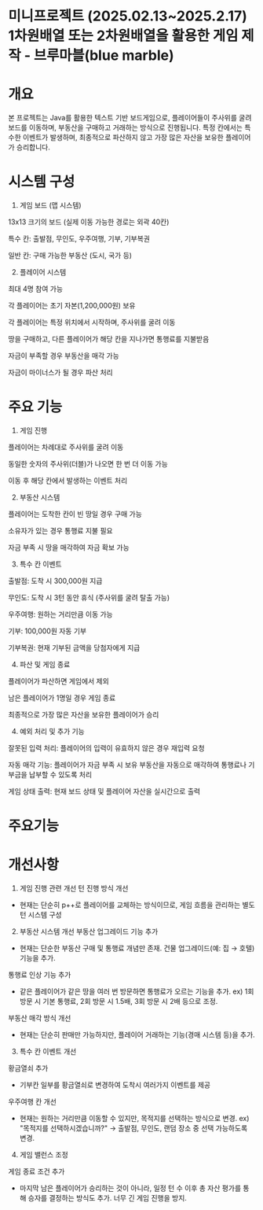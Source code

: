 # 미니프로젝트 (2025.02.13~2025.2.17) 1차원배열 또는 2차원배열을 활용한 게임 제작 - 브루마블(blue marble)

# 개요
본 프로젝트는 Java를 활용한 텍스트 기반 보드게임으로, 플레이어들이 주사위를 굴려 보드를 이동하며, 부동산을 구매하고 거래하는 방식으로 진행됩니다. 특정 칸에서는 특수한 이벤트가 발생하며, 최종적으로 파산하지 않고 가장 많은 자산을 보유한 플레이어가 승리합니다.

# 시스템 구성

1. 게임 보드 (맵 시스템)

  13x13 크기의 보드 (실제 이동 가능한 경로는 외곽 40칸)

  특수 칸: 출발점, 무인도, 우주여행, 기부, 기부복권

  일반 칸: 구매 가능한 부동산 (도시, 국가 등)

2. 플레이어 시스템

  최대 4명 참여 가능
  
  각 플레이어는 초기 자본(1,200,000원) 보유
  
  각 플레이어는 특정 위치에서 시작하며, 주사위를 굴려 이동
  
  땅을 구매하고, 다른 플레이어가 해당 칸을 지나가면 통행료를 지불받음
  
  자금이 부족할 경우 부동산을 매각 가능
  
  자금이 마이너스가 될 경우 파산 처리 

# 주요 기능

1. 게임 진행

  플레이어는 차례대로 주사위를 굴려 이동
  
  동일한 숫자의 주사위(더블)가 나오면 한 번 더 이동 가능
  
  이동 후 해당 칸에서 발생하는 이벤트 처리

2. 부동산 시스템

  플레이어는 도착한 칸이 빈 땅일 경우 구매 가능
  
  소유자가 있는 경우 통행료 지불 필요
  
  자금 부족 시 땅을 매각하여 자금 확보 가능

3. 특수 칸 이벤트

  출발점: 도착 시 300,000원 지급
  
  무인도: 도착 시 3턴 동안 휴식 (주사위를 굴려 탈출 가능)
  
  우주여행: 원하는 거리만큼 이동 가능
  
  기부: 100,000원 자동 기부
  
  기부복권: 현재 기부된 금액을 당첨자에게 지급

4) 파산 및 게임 종료

  플레이어가 파산하면 게임에서 제외
  
  남은 플레이어가 1명일 경우 게임 종료
  
  최종적으로 가장 많은 자산을 보유한 플레이어가 승리

4. 예외 처리 및 추가 기능

  잘못된 입력 처리: 플레이어의 입력이 유효하지 않은 경우 재입력 요청

  자동 매각 기능: 플레이어가 자금 부족 시 보유 부동산을 자동으로 매각하여 통행료나 기부금을 납부할 수 있도록 처리

  게임 상태 출력: 현재 보드 상태 및 플레이어 자산을 실시간으로 출력

# 주요기능







# 개선사항
1. 게임 진행 관련 개선
턴 진행 방식 개선
- 현재는 단순히 p++로 플레이어를 교체하는 방식이므로, 게임 흐름을 관리하는 별도 턴 시스템 구성

2. 부동산 시스템 개선
부동산 업그레이드 기능 추가
- 현재는 단순한 부동산 구매 및 통행료 개념만 존재. 건물 업그레이드(예: 집 → 호텔) 기능을 추가.

통행료 인상 기능 추가
- 같은 플레이어가 같은 땅을 여러 번 방문하면 통행료가 오르는 기능을 추가.
ex) 1회 방문 시 기본 통행료, 2회 방문 시 1.5배, 3회 방문 시 2배 등으로 조정.

부동산 매각 방식 개선
- 현재는 단순히 판매만 가능하지만, 플레이어 거래하는 기능(경매 시스템 등)을 추가.

3. 특수 칸 이벤트 개선

황금열쇠 추가
- 기부칸 일부를 황금열쇠로 변경하여 도착시 여러가지 이벤트를 제공

우주여행 칸 개선
- 현재는 원하는 거리만큼 이동할 수 있지만, 목적지를 선택하는 방식으로 변경.
ex) "목적지를 선택하시겠습니까?" → 출발점, 무인도, 랜덤 장소 중 선택 가능하도록 변경.

4. 게임 밸런스 조정

게임 종료 조건 추가
- 마지막 남은 플레이어가 승리하는 것이 아니라, 일정 턴 수 이후 총 자산 평가를 통해 승자를 결정하는 방식도 추가. 너무 긴 게임 진행을 방지.
  
